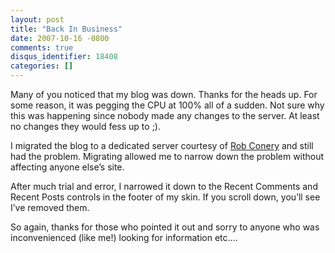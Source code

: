 ```yaml
---
layout: post
title: "Back In Business"
date: 2007-10-16 -0800
comments: true
disqus_identifier: 18408
categories: []
---
```

Many of you noticed that my blog was down. Thanks for the heads up. For
some reason, it was pegging the CPU at 100% all of a sudden. Not sure
why this was happening since nobody made any changes to the server. At
least no changes they would fess up to ;).

I migrated the blog to a dedicated server courtesy of [Rob
Conery](http://blog.wekeroad.com/ "Rob Conery's Blog") and still had the
problem. Migrating allowed me to narrow down the problem without
affecting anyone else’s site.

After much trial and error, I narrowed it down to the Recent Comments
and Recent Posts controls in the footer of my skin. If you scroll down,
you’ll see I’ve removed them.

So again, thanks for those who pointed it out and sorry to anyone who
was inconvenienced (like me!) looking for information etc....

